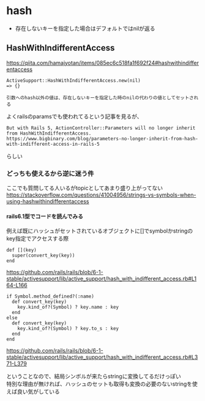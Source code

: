 # hash

- 存在しないキーを指定した場合はデフォルトではnilが返る

## HashWithIndifferentAccess
https://qiita.com/hamajyotan/items/085ec6c518fa1f692f24#hashwithindifferentaccess
```
ActiveSupport::HashWithIndifferentAccess.new(nil)
=> {}

引数へのhash以外の値は、存在しないキーを指定した時のnilの代わりの値としてセットされる
```

よくrailsのparamsでも使われてるという記事を見るが、
```
But with Rails 5, ActionController::Parameters will no longer inherit from HashWithIndifferentAccess.
https://www.bigbinary.com/blog/parameters-no-longer-inherit-from-hash-with-indifferent-access-in-rails-5
```
らしい

### どっちも使えるから逆に迷う件
ここでも質問してる人いるがtopicとしてあまり盛り上がってない  
https://stackoverflow.com/questions/41004956/strings-vs-symbols-when-using-hashwithindifferentaccess

#### rails6.1型でコードを読んでみる
例えば既にハッシュがセットされているオブジェクトに[]でsymbolかstringのkey指定でアクセスする際
```
def [](key)
  super(convert_key(key))
end
```
https://github.com/rails/rails/blob/6-1-stable/activesupport/lib/active_support/hash_with_indifferent_access.rb#L164-L166

```
if Symbol.method_defined?(:name)
  def convert_key(key)
    key.kind_of?(Symbol) ? key.name : key
  end
else
  def convert_key(key)
    key.kind_of?(Symbol) ? key.to_s : key
  end
end
```
https://github.com/rails/rails/blob/6-1-stable/activesupport/lib/active_support/hash_with_indifferent_access.rb#L371-L379

ということなので、結局シンボルが来たらstringに変換してるだけっぽい  
特別な理由が無ければ、ハッシュのセットも取得も変換の必要のないstringを使えば良い気がしている